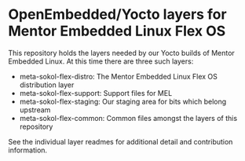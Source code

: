 OpenEmbedded/Yocto layers for Mentor Embedded Linux Flex OS
===================================================

This repository holds the layers needed by our Yocto builds of Mentor Embedded
Linux. At this time there are three such layers:

- meta-sokol-flex-distro: The Mentor Embedded Linux Flex OS distribution layer
- meta-sokol-flex-support: Support files for MEL
- meta-sokol-flex-staging: Our staging area for bits which belong upstream
- meta-sokol-flex-common: Common files amongst the layers of this repository

See the individual layer readmes for additional detail and contribution
information.

